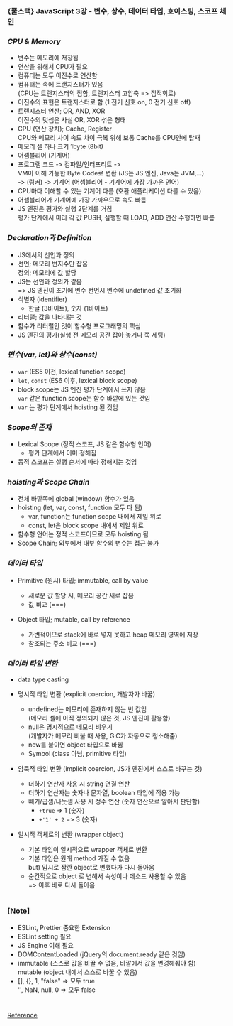 ### {풀스택} JavaScript 3강 - 변수, 상수, 데이터 타입, 호이스팅, 스코프 체인

### _CPU & Memory_

- 변수는 메모리에 저장됨
- 연산을 위해서 CPU가 필요
- 컴퓨터는 모두 이진수로 연산함
- 컴퓨터는 속에 트랜지스터가 있음 <br/>
  (CPU는 트랜지스터의 집합, 트랜지스터 고압축 => 집적회로)
- 이진수의 표현은 트랜지스터로 함 (1 전기 신호 on, 0 전기 신호 off)
- 트랜지스터 연산; OR, AND, XOR <br/>
  이진수의 덧셈은 사실 OR, XOR 섞은 형태
- CPU (연산 장치); Cache, Register <br/>
  CPU와 메모리 사이 속도 차이 극복 위해 보통 Cache를 CPU안에 탑재
- 메모리 셀 하나 크기 1byte (8bit)
- 어셈블리어 (기계어)
- 프로그램 코드 -> 컴파일/인터프리트 -> <br/>
  VM이 이해 가능한 Byte Code로 변환 (JS는 JS 엔진, Java는 JVM,...) <br/>
  -> (링커) -> 기계어 (어셈블리어 - 기계어에 가장 가까운 언어)
- CPU마다 이해할 수 있는 기계어 다름 (호환 애플리케이션 다를 수 있음)
- 어셈블리어가 기계어에 가장 가까우므로 속도 빠름
- JS 엔진은 평가와 실행 2단계를 거침 <br/>
  평가 단계에서 미리 각 값 PUSH, 실행할 때 LOAD, ADD 연산 수행하면 빠름

### _Declaration과 Definition_

- JS에서의 선언과 정의
- 선언; 메모리 번지수만 잡음 <br/>
  정의; 메모리에 값 할당
- JS는 선언과 정의가 같음 <br/>
  => JS 엔진이 초기에 변수 선언시 변수에 undefined 값 초기화
- 식별자 (identifier)
  - 한글 (3바이트), 숫자 (1바이트)
- 리터럴; 값을 나타내는 것
- 함수가 리터럴인 것이 함수형 프로그래밍의 핵심
- JS 엔진의 평가(실행 전 메모리 공간 잡아 놓거나 쭉 세팅)

### _변수(var, let)와 상수(const)_

- `var` (ES5 이전, lexical function scope)
- `let`, `const` (ES6 이후, lexical block scope)
- block scope는 JS 엔진 평가 단계에서 쓰지 않음 <br/>
  `var` 같은 function scope는 함수 바깥에 있는 것임
- `var` 는 평가 단계에서 hoisting 된 것임

### _Scope의 존재_

- Lexical Scope (정적 스코프, JS 같은 함수형 언어)
  - 평가 단계에서 이미 정해짐
- 동적 스코프는 실행 순서에 따라 정해지는 것임

### _hoisting과 Scope Chain_

- 전체 바깥쪽에 global (window) 함수가 있음
- hoisting (let, var, const, function 모두 다 됨)
  - var, function는 function scope 내에서 제일 위로
  - const, let은 block scope 내에서 제일 위로
- 함수형 언어는 정적 스코프이므로 모두 hoisting 됨
- Scope Chain; 외부에서 내부 함수의 변수는 접근 불가

### _데이터 타입_

- Primitive (원시) 타입; immutable, call by value

  - 새로운 값 할당 시, 메모리 공간 새로 잡음
  - 값 비교 (===)

- Object 타입; mutable, call by reference

  - 가변적이므로 stack에 바로 넣지 못하고 heap 메모리 영역에 저장
  - 참조되는 주소 비교 (===)

### _데이터 타입 변환_

- data type casting

- 명시적 타입 변환 (explicit coercion, 개발자가 바꿈)

  - undefined는 메모리에 존재하지 않는 빈 값임 <br/>
    (메모리 셀에 아직 정의되지 않은 것, JS 엔진이 활용함)
  - null은 명시적으로 메모리 비우기 <br/>
    (개발자가 메모리 비울 때 사용, G.C가 자동으로 청소해줌)
  - new를 붙이면 object 타입으로 바뀜
  - Symbol (class 아님, primitive 타입)

- 암묵적 타입 변환 (implicit coercion, JS가 엔진에서 스스로 바꾸는 것)

  - 더하기 연산자 사용 시 string 연결 연산
  - 더하기 연산자는 숫자나 문자열, boolean 타입에 적용 가능
  - 빼기/곱셈/나눗셈 사용 시 정수 연산 (숫자 연산으로 알아서 판단함)
    - `+true` => 1 (숫자)
    - `+'1' + 2` => 3 (숫자)

- 일시적 객체로의 변환 (wrapper object)

  - 기본 타입이 일시적으로 wrapper 객체로 변환
  - 기본 타입은 원래 method 가질 수 없음 <br/>
    but) 임시로 잠깐 object로 변했다가 다시 돌아옴
  - 순간적으로 object 로 변해서 속성이나 메소드 사용할 수 있음 <br/>
    => 이후 바로 다시 돌아옴

#

### [Note]

- ESLint, Prettier 중요한 Extension
- ESLint setting 필요
- JS Engine 이해 필요
- DOMContentLoaded (jQuery의 document.ready 같은 것임)
- immutable (스스로 값을 바꿀 수 없음, 바깥에서 값을 변경해줘야 함) <br/>
  mutable (object 내에서 스스로 바꿀 수 있음)
- [], {}, 1, "false" => 모두 true <br/>
  '', NaN, null, 0 => 모두 false

#

[Reference](https://www.youtube.com/watch?v=tlF5eMAGATI)
